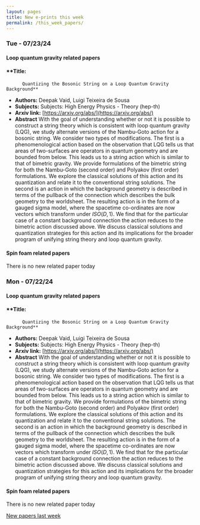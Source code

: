```yaml
---
layout: pages
title: New e-prints this week
permalink: /this_week_papers/
---
```




### Tue - 07/23/24

#### Loop quantum gravity related papers

#### **Title:
          Quantizing the Bosonic String on a Loop Quantum Gravity Background**
 - **Authors:** Deepak Vaid, Luigi Teixeira de Sousa
 - **Subjects:** Subjects:
High Energy Physics - Theory (hep-th)
 - **Arxiv link:** [https://arxiv.org/abs/](https://arxiv.org/abs/)
 - **Abstract**
 With the goal of understanding whether or not it is possible to construct a string theory which is consistent with loop quantum gravity (LQG), we study alternate versions of the Nambu-Goto action for a bosonic string. We consider two types of modifications. The first is a phenomenological action based on the observation that LQG tells us that areas of two-surfaces are operators in quantum geometry and are bounded from below. This leads us to a string action which is similar to that of bimetric gravity. We provide formulations of the bimetric string for both the Nambu-Goto (second order) and Polyakov (first order) formulations. We explore the classical solutions of this action and its quantization and relate it to the conventional string solutions. The second is an action in which the background geometry is described in terms of the pullback of the connection which describes the bulk geometry to the worldsheet. The resulting action is in the form of a gauged sigma model, where the spacetime co-ordinates are now vectors which transform under $ISO(D,1)$. We find that for the particular case of a constant background connection the action reduces to the bimetric action discussed above. We discuss classical solutions and quantization strategies for this action and its implications for the broader program of unifying string theory and loop quantum gravity. 

#### Spin foam related papers

There is no new related paper today 

### Mon - 07/22/24

#### Loop quantum gravity related papers

#### **Title:
          Quantizing the Bosonic String on a Loop Quantum Gravity Background**
 - **Authors:** Deepak Vaid, Luigi Teixeira de Sousa
 - **Subjects:** Subjects:
High Energy Physics - Theory (hep-th)
 - **Arxiv link:** [https://arxiv.org/abs/](https://arxiv.org/abs/)
 - **Abstract**
 With the goal of understanding whether or not it is possible to construct a string theory which is consistent with loop quantum gravity (LQG), we study alternate versions of the Nambu-Goto action for a bosonic string. We consider two types of modifications. The first is a phenomenological action based on the observation that LQG tells us that areas of two-surfaces are operators in quantum geometry and are bounded from below. This leads us to a string action which is similar to that of bimetric gravity. We provide formulations of the bimetric string for both the Nambu-Goto (second order) and Polyakov (first order) formulations. We explore the classical solutions of this action and its quantization and relate it to the conventional string solutions. The second is an action in which the background geometry is described in terms of the pullback of the connection which describes the bulk geometry to the worldsheet. The resulting action is in the form of a gauged sigma model, where the spacetime co-ordinates are now vectors which transform under $ISO(D,1)$. We find that for the particular case of a constant background connection the action reduces to the bimetric action discussed above. We discuss classical solutions and quantization strategies for this action and its implications for the broader program of unifying string theory and loop quantum gravity. 

#### Spin foam related papers

There is no new related paper today 




[New papers last week]({{site.url}}/archived/weekly/pre-prints/2024/07/22/archived_weekly_papers.html)